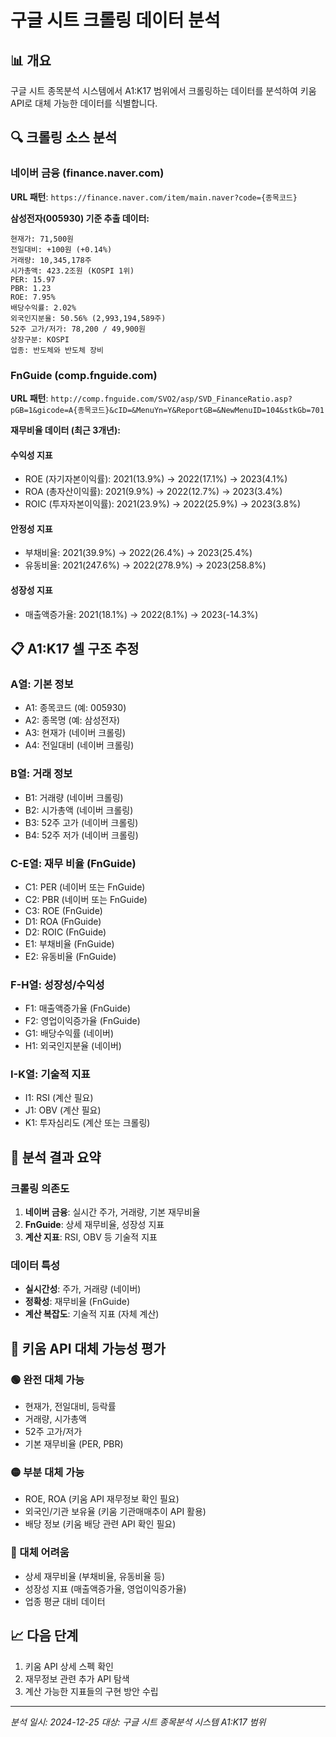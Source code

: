 # 구글 시트 크롤링 데이터 분석

## 📊 개요
구글 시트 종목분석 시스템에서 A1:K17 범위에서 크롤링하는 데이터를 분석하여 키움 API로 대체 가능한 데이터를 식별합니다.

## 🔍 크롤링 소스 분석

### 네이버 금융 (finance.naver.com)
**URL 패턴**: `https://finance.naver.com/item/main.naver?code={종목코드}`

**삼성전자(005930) 기준 추출 데이터:**
```
현재가: 71,500원
전일대비: +100원 (+0.14%)
거래량: 10,345,178주
시가총액: 423.2조원 (KOSPI 1위)
PER: 15.97
PBR: 1.23
ROE: 7.95%
배당수익률: 2.02%
외국인지분율: 50.56% (2,993,194,589주)
52주 고가/저가: 78,200 / 49,900원
상장구분: KOSPI
업종: 반도체와 반도체 장비
```

### FnGuide (comp.fnguide.com)
**URL 패턴**: `http://comp.fnguide.com/SVO2/asp/SVD_FinanceRatio.asp?pGB=1&gicode=A{종목코드}&cID=&MenuYn=Y&ReportGB=&NewMenuID=104&stkGb=701`

**재무비율 데이터 (최근 3개년):**

#### 수익성 지표
- ROE (자기자본이익률): 2021(13.9%) → 2022(17.1%) → 2023(4.1%)
- ROA (총자산이익률): 2021(9.9%) → 2022(12.7%) → 2023(3.4%) 
- ROIC (투자자본이익률): 2021(23.9%) → 2022(25.9%) → 2023(3.8%)

#### 안정성 지표
- 부채비율: 2021(39.9%) → 2022(26.4%) → 2023(25.4%)
- 유동비율: 2021(247.6%) → 2022(278.9%) → 2023(258.8%)

#### 성장성 지표
- 매출액증가율: 2021(18.1%) → 2022(8.1%) → 2023(-14.3%)

## 📋 A1:K17 셀 구조 추정

### A열: 기본 정보
- A1: 종목코드 (예: 005930)
- A2: 종목명 (예: 삼성전자)
- A3: 현재가 (네이버 크롤링)
- A4: 전일대비 (네이버 크롤링)

### B열: 거래 정보
- B1: 거래량 (네이버 크롤링)
- B2: 시가총액 (네이버 크롤링)
- B3: 52주 고가 (네이버 크롤링)
- B4: 52주 저가 (네이버 크롤링)

### C-E열: 재무 비율 (FnGuide)
- C1: PER (네이버 또는 FnGuide)
- C2: PBR (네이버 또는 FnGuide)
- C3: ROE (FnGuide)
- D1: ROA (FnGuide)
- D2: ROIC (FnGuide)
- E1: 부채비율 (FnGuide)
- E2: 유동비율 (FnGuide)

### F-H열: 성장성/수익성
- F1: 매출액증가율 (FnGuide)
- F2: 영업이익증가율 (FnGuide)
- G1: 배당수익률 (네이버)
- H1: 외국인지분율 (네이버)

### I-K열: 기술적 지표
- I1: RSI (계산 필요)
- J1: OBV (계산 필요)
- K1: 투자심리도 (계산 또는 크롤링)

## 🎯 분석 결과 요약

### 크롤링 의존도
1. **네이버 금융**: 실시간 주가, 거래량, 기본 재무비율
2. **FnGuide**: 상세 재무비율, 성장성 지표
3. **계산 지표**: RSI, OBV 등 기술적 지표

### 데이터 특성
- **실시간성**: 주가, 거래량 (네이버)
- **정확성**: 재무비율 (FnGuide)
- **계산 복잡도**: 기술적 지표 (자체 계산)

## 📝 키움 API 대체 가능성 평가

### 🟢 완전 대체 가능
- 현재가, 전일대비, 등락률
- 거래량, 시가총액  
- 52주 고가/저가
- 기본 재무비율 (PER, PBR)

### 🟡 부분 대체 가능  
- ROE, ROA (키움 API 재무정보 확인 필요)
- 외국인/기관 보유율 (키움 기관매매추이 API 활용)
- 배당 정보 (키움 배당 관련 API 확인 필요)

### 🔴 대체 어려움
- 상세 재무비율 (부채비율, 유동비율 등)
- 성장성 지표 (매출액증가율, 영업이익증가율)
- 업종 평균 대비 데이터

## 📈 다음 단계
1. 키움 API 상세 스펙 확인
2. 재무정보 관련 추가 API 탐색
3. 계산 가능한 지표들의 구현 방안 수립

---
*분석 일시: 2024-12-25*
*대상: 구글 시트 종목분석 시스템 A1:K17 범위*